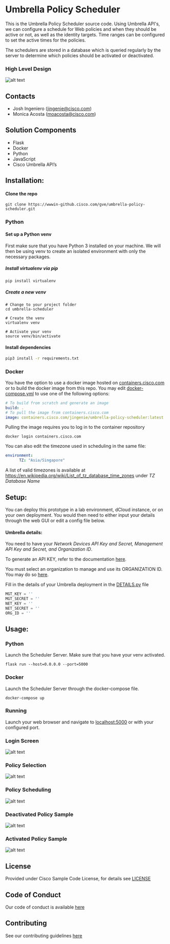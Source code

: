 # Umbrella Policy Scheduler
This is the Umbrella Policy Scheduler source code. Using Umbrella API's, we can configure a schedule for Web policies
and when they should be active or not, as well as the identity targets. Time ranges can be configured to set the active times for the policies.

The schedulers are stored in a database which is queried regularly by the server to determine which policies should be activated
or deactivated.

### High Level Design
![alt text](img/highlevel.png)

## Contacts

* Josh Ingeniero (jingenie@cisco.com)
* Monica Acosta (moacosta@cisco.com)

## Solution Components
* Flask
* Docker
* Python
* JavaScript
* Cisco Umbrella API’s

## Installation:

#### Clone the repo
```console
git clone https://wwwin-github.cisco.com/gve/umbrella-policy-scheduler.git
```

### Python

#### Set up a Python venv
First make sure that you have Python 3 installed on your machine. We will then be using venv to create
an isolated environment with only the necessary packages.

##### Install virtualenv via pip
```
pip install virtualenv
```

##### Create a new venv
```
# Change to your project folder
cd umbrella-scheduler

# Create the venv
virtualenv venv

# Activate your venv
source venv/bin/activate
```

#### Install dependencies
```zsh
pip3 install -r requirements.txt
```

### Docker
You have the option to use a docker image hosted on [containers.cisco.com](containers.cisco.com)
or to build the docker image from this repo. You may edit [docker-compose.yml](docker-compose.yml) to use one of the following options:
```yaml
# To build from scratch and generate an image
build: .
# To pull the image from containers.cisco.com
image: containers.cisco.com/jingenie/umbrella-policy-scheduler:latest
```
Pulling the image requires you to log in to the container repository
```commandline
docker login containers.cisco.com
```

You can also edit the timezone used in scheduling in the same file:
```yaml
environment:
      TZ: "Asia/Singapore"
```
A list of valid timezones is available at https://en.wikipedia.org/wiki/List_of_tz_database_time_zones under _TZ Database Name_


## Setup:
You can deploy this prototype in a lab environment, dCloud instance, or on your own deployment.
You would then need to either input your details through the web GUI or edit a config file below.

#### Umbrella details:
You need to have your _Network Devices API Key and Secret, Management API Key and Secret, and Organization ID_.

To generate an API KEY, refer to the documentation [here](https://docs.umbrella.com/umbrella-api/docs/authentication-and-errors).

You must select an organization to manage and use its ORGANIZATION ID. You may do so
[here](https://docs.umbrella.com/deployment-umbrella/docs/find-your-organization-id).

Fill in the details of your Umbrella deployment in the [DETAILS.py](umbrella-scheduler/DETAILS.py) file
```python
MGT_KEY = ''
MGT_SECRET = ''
NET_KEY = ''
NET_SECRET = ''
ORG_ID = ''
```

## Usage:

### Python
Launch the Scheduler Server. Make sure that you have your venv activated.
```commandline
flask run --host=0.0.0.0 --port=5000
```

### Docker
Launch the Scheduler Server through the docker-compose file.
```commandline
docker-compose up
```

### Running
Launch your web browser and navigate to [localhost:5000](localhost:5000) or with your configured port.


### Login Screen
![alt text](img/login.png)

### Policy Selection
![alt text](img/welcome.png)

### Policy Scheduling
![alt text](img/scheduler.png)

### Deactivated Policy Sample
![alt text](img/deactivated.png)

### Activated Policy Sample
![alt text](img/activated.png)


## License
Provided under Cisco Sample Code License, for details see [LICENSE](./LICENSE.txt)

## Code of Conduct
Our code of conduct is available [here](./CODE_OF_CONDUCT.md)

## Contributing
See our contributing guidelines [here](./CONTRIBUTING.md)